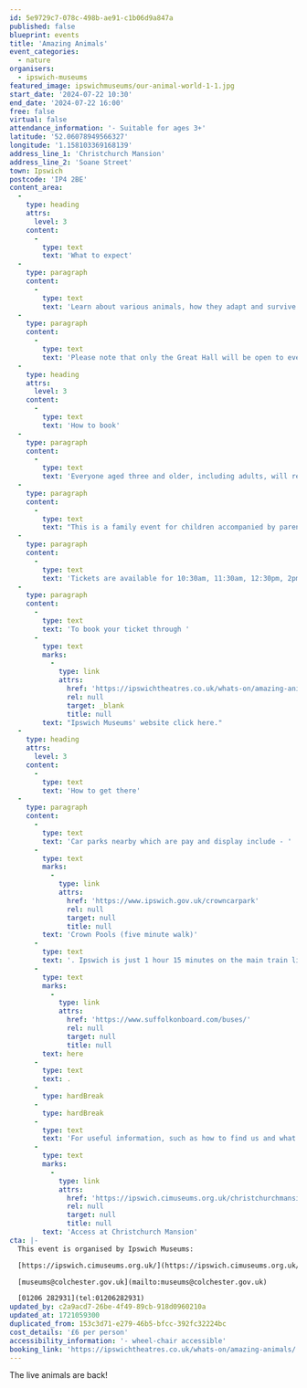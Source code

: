 ```yaml
---
id: 5e9729c7-078c-498b-ae91-c1b06d9a847a
published: false
blueprint: events
title: 'Amazing Animals'
event_categories:
  - nature
organisers:
  - ipswich-museums
featured_image: ipswichmuseums/our-animal-world-1-1.jpg
start_date: '2024-07-22 10:30'
end_date: '2024-07-22 16:00'
free: false
virtual: false
attendance_information: '- Suitable for ages 3+'
latitude: '52.06078949566327'
longitude: '1.158103369168139'
address_line_1: 'Christchurch Mansion'
address_line_2: 'Soane Street'
town: Ipswich
postcode: 'IP4 2BE'
content_area:
  -
    type: heading
    attrs:
      level: 3
    content:
      -
        type: text
        text: 'What to expect'
  -
    type: paragraph
    content:
      -
        type: text
        text: 'Learn about various animals, how they adapt and survive in their environments, and how humans impact their worlds. This week’s theme is Cute and Fluffy.'
  -
    type: paragraph
    content:
      -
        type: text
        text: 'Please note that only the Great Hall will be open to event visitors. The rest of the Mansion will not be open as we are closed to the public on Mondays.'
  -
    type: heading
    attrs:
      level: 3
    content:
      -
        type: text
        text: 'How to book'
  -
    type: paragraph
    content:
      -
        type: text
        text: 'Everyone aged three and older, including adults, will require a ticket. Children under three are welcome free of charge, but due to health and safety guidelines, they will not be able to touch the animals. '
  -
    type: paragraph
    content:
      -
        type: text
        text: "This is a family event for children accompanied by parents/carers, who must remain with their children throughout.\_"
  -
    type: paragraph
    content:
      -
        type: text
        text: 'Tickets are available for 10:30am, 11:30am, 12:30pm, 2pm, and 3pm.'
  -
    type: paragraph
    content:
      -
        type: text
        text: 'To book your ticket through '
      -
        type: text
        marks:
          -
            type: link
            attrs:
              href: 'https://ipswichtheatres.co.uk/whats-on/amazing-animals/'
              rel: null
              target: _blank
              title: null
        text: "Ipswich Museums' website click here."
  -
    type: heading
    attrs:
      level: 3
    content:
      -
        type: text
        text: 'How to get there'
  -
    type: paragraph
    content:
      -
        type: text
        text: 'Car parks nearby which are pay and display include - '
      -
        type: text
        marks:
          -
            type: link
            attrs:
              href: 'https://www.ipswich.gov.uk/crowncarpark'
              rel: null
              target: null
              title: null
        text: 'Crown Pools (five minute walk)'
      -
        type: text
        text: '. Ipswich is just 1 hour 15 minutes on the main train line from London to Norwich.  Arriving at Ipswich Station the museum is approximately 20 minute walk or short bus ride to the town centre. The museum is a five minute walk from Tower Ramparts bus station in the town centre - see the latest bus timetables '
      -
        type: text
        marks:
          -
            type: link
            attrs:
              href: 'https://www.suffolkonboard.com/buses/'
              rel: null
              target: null
              title: null
        text: here
      -
        type: text
        text: .
      -
        type: hardBreak
      -
        type: hardBreak
      -
        type: text
        text: 'For useful information, such as how to find us and what facilities Christchurch Mansion has, we recommend reading our Access information: '
      -
        type: text
        marks:
          -
            type: link
            attrs:
              href: 'https://ipswich.cimuseums.org.uk/christchurchmansionaccess/'
              rel: null
              target: null
              title: null
        text: 'Access at Christchurch Mansion'
cta: |-
  This event is organised by Ipswich Museums:

  [https://ipswich.cimuseums.org.uk/](https://ipswich.cimuseums.org.uk/) 

  [museums@colchester.gov.uk](mailto:museums@colchester.gov.uk)

  [01206 282931](tel:01206282931)
updated_by: c2a9acd7-26be-4f49-89cb-918d0960210a
updated_at: 1721059300
duplicated_from: 153c3d71-e279-46b5-bfcc-392fc32224bc
cost_details: '£6 per person'
accessibility_information: '- wheel-chair accessible'
booking_link: 'https://ipswichtheatres.co.uk/whats-on/amazing-animals/'
---
```

The live animals are back!